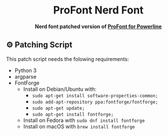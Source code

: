 <h1 align="center">ProFont Nerd Font</h1>

<p align="center"> 
  <b>Nerd font patched version of <a href="https://github.com/powerline/fonts/tree/master/ProFont">ProFont for Powerline</a></b>
</p>

## ⚙️ Patching Script

This patch script needs the folowing requirements:

- Python 3
- argparse
- FontForge
  - Install on Debian/Ubuntu with:
    - `sudo apt-get install software-properties-common;`
    - `sudo add-apt-repository ppa:fontforge/fontforge;`
    - `sudo apt-get update;`
    - `sudo apt-get install fontforge;`
  - Install on Fedora with `sudo dnf install fontforge`
  - Install on macOS with `brew install fontforge`

